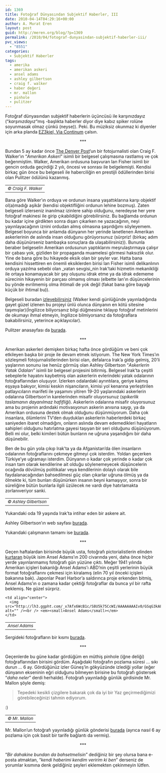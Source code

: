 ```yaml
---
id: 1369
title: Fotoğraf Dünyasından Subjektif Haberler, III
date: 2010-04-14T04:29:16+00:00
author: A. Murat Eren
layout: post
guid: http://meren.org/blog/?p=1369
permalink: /2010/04/fotograf-dunyasindan-subjektif-haberler-iii/
pvc_views:
  - "8551"
categories:
  - Subjektif Haberler
tags:
  - amerika
  - amerikan askeri
  - ansel adams
  - ashley gilbertson
  - craig f. walker
  - haber değeri
  - mr. mallon
  - pinhole
  - pulitzer
---
```

Fotoğraf dünyasından subjektif haberlerin üçüncüsü ile karşınızdayız (&#8220;_karşınızdayız_&#8220;mış -başlıkta haberler diyor diye kabız spiker rolüne soyunmasak olmaz çünkü (neyse)). Peki. Bu müziksiz okunmaz ki diyenler için arka planda [EZ3kiel, Via Continum](http://www.youtube.com/watch?v=A-wPE_lNcCE) çalsın.

<p style="text-align: center;">
  ***
</p>

Bundan 5 ay kadar önce [The Denver Post](http://www.denverpost.com/)&#8216;un bir fotojurnalisti olan Craig F. Walker&#8217;ın &#8220;_Amerikan Askeri_&#8221; isimli bir belgesel çalışmasına rastlamış ve çok beğenmiştim. Walker, Amerikan ordusuna başvuran Ian Fisher isimli bir gencin orduda geçirdiği 2 yılı, öncesi ve sonrası ile belgelemişti. Kendisi birkaç gün önce bu belgeseli ile haberciliğin en prestijli ödüllerinden birisi olan Pulitzer ödülünü kazanmış.

<table border="0" width="100%">
  <tr>
    <td align="center">
      <img src="http://lh3.ggpht.com/_x7Afx6WcB1c/S8UhUwFuxaI/AAAAAAAAIvg/rVyu7xPKF10/s800/american_soldier_CraigFWalker.png" alt="" /><br /> <em><small>© Craig F. Walker</small></em>
    </td>
  </tr>
</table>

Bana göre Walker&#8217;ın orduya ve ordunun insana yaşattıklarına karşı objektif ol(a)madığı aşikâr (kendisi objektifliğini ordunun lehine bozmuş). Zaten belgeseli izlerseniz inanılmaz izinlere sahip olduğunu, neredeyse her yere fotoğraf makinesi ile girip çıkabildiğini görebilirsiniz. Bu bağlamda ordunun bu kadar içine girdikten sonra dışarı çıkarken ne yazacağının, neyi yayınlayacağının iznini ordudan almış olmasına şaşırdığımı söyleyemem. Belgesel boyunca bir anlamda dünyanın her yerinde lanetlenen Amerikan askerlerinin de aslında insan olduğunu görüyorsunuz (sürpriz! (birkaç adım daha düşünürseniz bambaşka sonuçlara da ulaşabilirsiniz)). Bununla beraber belgeselin Amerikan ordusunun yaptıklarını meşrulaştırmaya çalışır bir çabası yok, gizliden bir propaganda muamelesi görmesi haksızlık olur. Yine de bana göre bu hikayede eksik olan bir şeyler var. Hatta bana kendisini hissettiren en önemli eksiklerden birisi Ian Fisher isimli delikanlının orduya yazılma sebebi olan _vatan sevgisi_nin Irak&#8217;taki hizmetin mekanikliği ile ortaya konamayacak bir şey oluşunu idrak etme ya da idrak edememe sürecinin hikayenin bir parçası olmamış olması (elbette Ian&#8217;ın düşüncelerinin bu yönde evrilmemiş olma ihtimali de yok değil (fakat bana göre bayağı küçük bir ihtimal bu)).

Belgeseli buradan [izleyebilirsiniz](http://photos.denverpost.com/photoprojects/specialprojects/ianfisher/photochapters.html) (Walker kendi günlüğünde yayınladığında gayet güzel izlenen bu projeyi ünlü olunca dünyanın en kötü sitesine taşımışlar)(İngilizce biliyorsanız bilgi düğmesine tıklayıp fotoğraf metinlerini de okumayı ihmal etmeyin, İngilizce bilmiyorsanız da fotoğraflara bakabilirsiniz, yeterince açıklayıcılar).

Pulitzer anasayfası da [burada](http://www.pulitzer.org/).

<p style="text-align: center;">
  ***
</p>

Amerikan askerleri demişken birkaç hafta önce gördüğüm ve beni çok etkileyen başka bir proje ile devam etmek istiyorum. The New York Times&#8217;ın sözleşmeli fotojurnalistlerinden birisi olan, defalarca Irak&#8217;a gidip gelmiş, 20&#8217;li yaşlarının sonunu ise henüz görmüş olan Ashley Gilbertson &#8220;_Askerlerin Yatak Odaları_&#8221; isimli bir belgesel projesini bitirmiş. Belgesel Irak&#8217;ta çeşitli sebeplerle hayatını kaybetmiş olan askerlerin evlerindeki yatak odalarının fotoğraflarından oluşuyor. İzlerken odalardaki ayrıntılara, geriye kalmış eşyaya bakıyor, kimisi keskin nişancıların, kimisi yol kenarına yerleştirilen patlayıcıların marifeti ile yaşamını yitiren 19-20 yaşlarındaki askerlerin odalarına Gilbertson&#8217;ın karelerinden misafir oluyorsunuz (_spikerlik taslamanın dayanılmaz hafifliği_). Askerlerin odalarına misafir oluyorsunuz ama bu projenin ardındaki motivasyonun askerin anısına saygı, ya da Amerikan ordusuna destek olmak olduğunu düşünmüyorum. Daha çok insanlara, ölümlerini TV&#8217;den duydukları askerlerin haberlerdeki birkaç saniyeden ibaret olmadığını, onların aslında devam edemedikleri hayatların sahipleri olduğunu hatırlatma gayesi taşıyan bir seri olduğunu düşünüyorum. Belli mi olur, belki kimileri bütün bunların ne uğruna yaşandığını bir daha düşünebilir.

Ben de bu gün yola çıkıp Irak&#8217;ta ya da Afganistan&#8217;da ölen insanların odalarının fotoğraflarını çekmeye gitmeyi çok isterdim. Yoldan geçerken Türkiye&#8217;ye uğramayı isterdim. Dünyanın o kadar çok yerinde o kadar çok insan tam olarak kendilerine ait olduğu söylenemeyecek düşüncelerin ocağında dövülmüş politikalar veya kendilerinin dolaylı olarak bile faydalanacağından bahsedilmesi güç olan çıkarlar uğruna ölmüş ya da ölmekte ki, tüm bunları düşünürken insanın beyni kamaşıyor, sonra bir süreliğine bütün bunlarla ilgili üzülecek ne vardı diye hatırlamakta zorlanıveriyor sanki.

<table border="0" width="100%">
  <tr>
    <td align="center">
      <img src="http://lh5.ggpht.com/_x7Afx6WcB1c/S8UoLdnq3nI/AAAAAAAAIvo/WImXkjPf0oA/s800/ashley_gilbertson.png" alt="" /><br /> <em><small>© Ashley Gilbertson</small></em>
    </td>
  </tr>
</table>

Yukarıdaki oda 19 yaşında Irak&#8217;ta intihar eden bir askere ait.

Ashley Gilbertson&#8217;ın web sayfası [burada](http://www.ashleygilbertson.com/).

Yukarıdaki çalışmanın tamamı ise [burada](http://www.nytimes.com/interactive/2010/03/21/magazine/20100321-soliders-bedrooms-slideshow.html?ref=magazine).

<p style="text-align: center;">
  ***
</p>

Geçen haftalardan birisinde büyük usta, fotoğrafı pictorialistlerin elinden [kurtaran](http://meren.org/blog/2008/09/pictorialism-formalism-modernism/) büyük isim Ansel Adams&#8217;ın 200 civarında yeni, daha önce hiçbir yerde yayınlanmamış fotoğrafı gün yüzüne çıktı. Meğer 1941 yılında Amerikan içişleri bakanlığı Ansel Adams&#8217;ı ABD&#8217;nin çeşitli yerlerinin büyük format fotoğraflarını çekmesi için kiralamış (elin 70 yıl önceki içişleri bakanına bak). Japonlar Pearl Harbor&#8217;a saldırınca proje erkenden bitmiş, Ansel Adams&#8217;ın o zamana kadar çektiği fotoğraflar da bunca yıl bir rafta beklemiş. Ne güzel sürpriz.

<table border="0" width="100%">
  <tr>
    <td align="center">
      <img src="http://lh4.ggpht.com/_x7Afx6WcB1c/S8U5khREEvI/AAAAAAAAIvw/q475WL8Oxvg/s400/anseladams1.jpg" alt="" /><br /> <em><small>Ansel Adams</small></em>
    </td>
    
    <td align="center">
      <img src="http://lh3.ggpht.com/_x7Afx6WcB1c/S8U5k75CcWI/AAAAAAAAIv0/GSqG3kA8O60/s400/anseladams2.jpg" alt="" /><br /> <em><small>Ansel Adams</small></em>
    </td>
  </tr>
</table>

Sergideki fotoğrafların bir kısmı [burada](http://www.doi.gov/news/photos/Ansel-Adams-Mural-Project-Opens-at-Interior-Department.cfm).

<p style="text-align: center;">
  ***
</p>

Geçenlerde bu güne kadar gördüğüm en müthiş pinhole (iğne deliği) fotoğraflarından birisini gördüm. Aşağıdaki fotoğrafın pozlama süresi &#8230; sıkı durun &#8230; 6 ay. Gördüğünüz izler Güneş&#8217;in gökyüzünde izlediği yollar (eğer dünyanın ekseninin eğri olduğunu bilmeyen birisine bu fotoğrafı göstersek &#8220;_daha neler_&#8221; derdi herhalde). Fotoğrafı yayınladığı günlük girdisinde Mr. Mallon şöyle demiş:

> Tepedeki kesikli çizgilere bakarak çok da iyi bir Yaz geçirmediğimizi görebileceğinizi tahmin ediyorum.

:)

<table border="0" width="100%">
  <tr>
    <td align="center">
      <img src="http://lh6.ggpht.com/_x7Afx6WcB1c/S8U86sBSr2I/AAAAAAAAIv8/6IrH5a8k6oE/s800/pinhole.jpg" alt="" /><br /> <em><small>© Mr. Mallon</small></em>
    </td>
  </tr>
</table>

Mr. Mallon&#8217;un fotoğrafı yayınladığı günlük gönderisi [burada](http://helpmyphysics.co.uk/wordpress/?p=276) (ayrıca nasıl 6 ay pozlama için çok basit bir tarife bağlantı da vermiş).

<p style="text-align: center;">
  ***
</p>

<p style="text-align: left;">
  &#8220;<em>Bir dahakine bundan da bahsetmelisin</em>&#8221; dediğiniz bir şey olursa bana e-posta atmaktan, &#8220;<em>kendi haberimi kendim veririm ki ben</em>&#8221; derseniz de yorumlar kısmına denk geldiğiniz şeyleri eklemekten çekinmeyin lütfen.
</p>